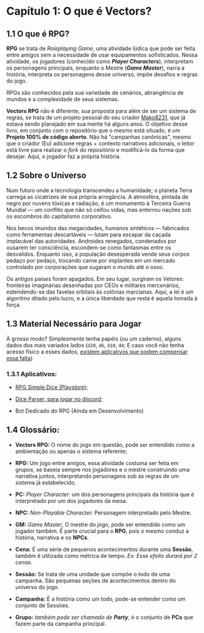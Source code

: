 # Capítulo 1: O que é Vectors?

## 1.1 O que é RPG?

**RPG** se trata de _Roleplaying Game_, uma atividade lúdica que pode ser feita entre amigos sem a necessidade de usar equipamentos sofisticados. Nessa atividade, os jogadores (conhecido como **_Player Characters_**), interpretam os personagens principais, enquanto o Mestre (**_Game Master_**), narra a história, interpreta os personagens desse universo, impõe desafios e regras do jogo.

RPGs são conhecidos pela sua variedade de cenários, abrangência de mundos e a complexidade de seus sistemas.

**Vectors RPG** não é diferente, sua proposta para além de ser um sistema de regras, se trata de um projeto pessoal do seu criador [Mako8231](https://github.com/Mako8231), que já estava sendo planejado em sua mente há alguns anos. O objetivo desse livro, em conjunto com o repositório que o mesmo está situado, é um **Projeto 100% de código aberto**. Não há "campanhas canônicas", mesmo que o criador (Eu) adicione regras + contexto narrativos adicionais, o leitor está livre para realizar o _fork_ do repositório e modificá-lo da forma que desejar. Aqui, o jogador faz a própria história.

## 1.2 Sobre o Universo

Num futuro onde a tecnologia transcendeu a humanidade, o planeta Terra carrega as cicatrizes de sua própria arrogância. A atmosfera, pintada de negro por nuvens tóxicas e radiação, é um monumento à Terceira Guerra Mundial — um conflito que não só ceifou vidas, mas enterrou nações sob os escombros do capitalismo corporativo.

Nos becos imundos das megacidades, humanos sintéticos — fabricados como ferramentas descartáveis — lutam para escapar da caçada implacável das autoridades. Androides renegados, condenados por ousarem ter consciência, escondem-se como fantasmas entre os desvalidos. Enquanto isso, a população desesperada vende seus corpos pedaço por pedaço, trocando carne por implantes em um mercado controlado por corporações que sugaram o mundo até o osso.

Os antigos países foram apagados. Em seu lugar, surgiram os Vetores: fronteiras imaginárias desenhadas por CEOs e militares mercenários, estendendo-se das favelas orbitais às colônias marcianas. Aqui, a lei é um algoritmo ditado pelo lucro, e a única liberdade que resta é aquela tomada à força.

## 1.3 Material Necessário para Jogar

À grosso modo? Simplesmente tenha papéis (ou um caderno), alguns dados dos mais variados lados (`d20`, `d6`, `d10`, `d4`; E caso você não tenha acesso físico a esses dados, [existem aplicativos que podem compensar essa falta](#131-aplicativos))

### 1.3.1 Aplicativos:

- [RPG Simple Dice (Playstore)](https://play.google.com/store/apps/details?id=com.ccp.rpgsimpledice&hl=pt_BR);

- [Dice Parser, para jogar no discord](https://top.gg/bot/279722369260453888);

- Bot Dedicado do RPG (Ainda em Desenvolvimento)

## 1.4 Glossário:

- **Vectors RPG:** O nome do jogo em questão, pode ser entendido como a ambientação ou apenas o sistema referente;

- **RPG:** Um jogo entre amigos, essa atividade costuma ser feita em grupos, se baseia sempre nos jogadores e o mestre construindo uma narrativa juntos, interpretando personagens sob as regras de um sistema já estabelecido.

- **PC:** _Player Character:_ um dos personagens principais da história que é interpretado por um dos jogadores da mesa.

- **NPC:** _Non-Playable Character:_ Personagem interpretado pelo Mestre.

- **GM:** _Game Master_, O mestre do jogo, pode ser entendido como um jogador também. É parte crucial para o **RPG**, pois o mesmo conduz a história, narrativa e os **NPCs**.

- **Cena:** É uma série de pequenos acontecimentos durante uma **Sessão**, também é utilizada como métrica de tempo. _Ex: Esse efeito durará por 2 cenas._

- **Sessão:** Se trata de uma unidade que compõe o todo de uma campanha. São pequenas seções de acontecimentos dentro do universo do jogo.

- **Campanha:** É a história como um todo, pode-se entender como um conjunto de Sessões.

- **Grupo:** _também pode ser chamado de **Party**_, é o conjunto de **PCs** que fazem parte da campanha principal.
